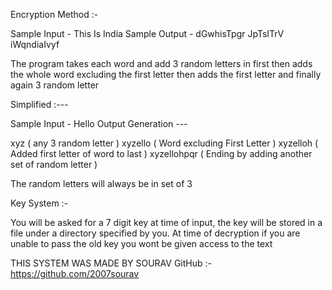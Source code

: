 Encryption Method :-


Sample Input - This Is India
Sample Output - dGwhisTpgr JpTsITrV iWqndiaIvyf 

The program takes each word and add 3 random letters in first then adds the whole word excluding the first letter then adds the first letter and finally again 3 random letter

Simplified :---

Sample Input - Hello
Output Generation ---

xyz ( any 3 random letter )
xyzello ( Word excluding First Letter )
xyzelloh ( Added first letter of word to last )
xyzellohpqr ( Ending by adding another set of random letter )

The random letters will always be in set of 3 


Key System :-

You will be asked for a 7 digit key at time of input, the key will be stored in a file under a directory specified by you.
At time of decryption if you are unable to pass the old key you wont be given access to the text

THIS SYSTEM WAS MADE BY SOURAV 
GitHub :- https://github.com/2007sourav
